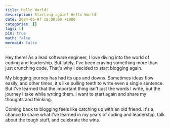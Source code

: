 ```yaml
---
title: Hello World!
description: Starting again! Hello World!
date: 2024-05-07 18:00:00 +1000
categories: []
tags: []
pin: true
math: false
mermaid: false
---
```


Hey there! As a lead software engineer, I love diving into the world of coding and leadership. But lately, I've been craving something more than just crunching code. That's why I decided to start blogging again.

My blogging journey has had its ups and downs. Sometimes ideas flow easily, and other times, it's like pulling teeth to write even a single sentence. But I've learned that the important thing isn't just the words I write, but the journey I take while writing them. I want to start again and share my thoughts and thinking.

Coming back to blogging feels like catching up with an old friend. It's a chance to share what I've learned in my years of coding and leadership, talk about the tough stuff, and celebrate the wins.
